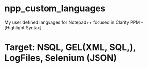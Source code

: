 # npp_custom_languages
My user defined languages for Notepad++ focused in Clarity PPM - [Highlight Syntax]


# Target: NSQL, GEL(XML, SQL,), LogFiles, Selenium (JSON) 
